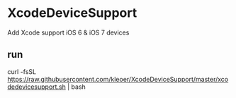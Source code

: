 # XcodeDeviceSupport
Add Xcode support iOS 6 & iOS 7 devices

run
-----

curl -fsSL https://raw.githubusercontent.com/kleoer/XcodeDeviceSupport/master/xcodedevicesupport.sh | bash
